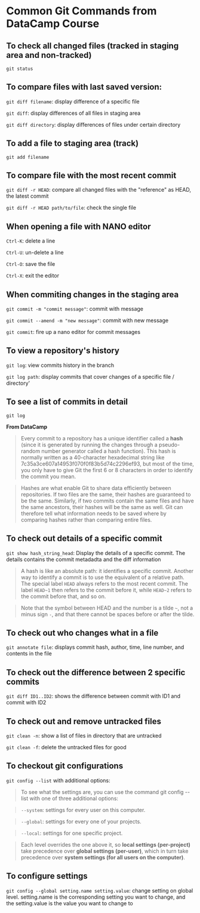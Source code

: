 # Common Git Commands from DataCamp Course

## To check all changed files (tracked in staging area and non-tracked)
`git status`

## To compare files with last saved version:

`git diff filename`: display difference of a specific file

`git diff`: display differences of all files in staging area

`git diff directory`: display differences of files under certain directory

## To add a file to staging area (track)

`git add filename`

## To compare file with the most recent commit

`git diff -r HEAD`: compare all changed files with the "reference" as HEAD, the latest commit

`git diff -r HEAD path/to/file`: check the single file

## When opening a file with NANO editor

`Ctrl-K`: delete a line

`Ctrl-U`: un-delete a line

`Ctrl-O`: save the file

`Ctrl-X`: exit the editor

## When commiting changes in the staging area

`git commit -m "commit message"`: commit with message

`git commit --amend -m "new message"`: commit with new message

`git commit`: fire up a nano editor for commit messages

## To view a repository's history

`git log`: view commits history in the branch

`git log path`: display commits that cover changes of a specific file / directory'

## To see a list of commits in detail

`git log`

**From DataCamp**

> Every commit to a repository has a unique identifier called a **hash** (since it is generated by running the changes through a pseudo-random number generator called a hash function). This hash is normally written as a 40-character hexadecimal string like 7c35a3ce607a14953f070f0f83b5d74c2296ef93, but most of the time, you only have to give Git the first 6 or 8 characters in order to identify the commit you mean.

> Hashes are what enable Git to share data efficiently between repositories. If two files are the same, their hashes are guaranteed to be the same. Similarly, if two commits contain the same files and have the same ancestors, their hashes will be the same as well. Git can therefore tell what information needs to be saved where by comparing hashes rather than comparing entire files.

## To check out details of a specific commit

`git show hash_string_head`: Display the details of a specific commit. The details contains the commit metadadta and the diff information

> A hash is like an absolute path: it identifies a specific commit. Another way to identify a commit is to use the equivalent of a relative path. The special label `HEAD` always refers to the most recent commit. The label `HEAD~1` then refers to the commit before it, while `HEAD~2` refers to the commit before that, and so on.

> Note that the symbol between HEAD and the number is a tilde `~`, not a minus sign `-`, and that there cannot be spaces before or after the tilde.

## To check out who changes what in a file

`git annotate file`: displays commit hash, author, time, line number, and contents in the file

## To check out the difference between 2 specific commits

`git diff ID1..ID2`: shows the difference between commit with ID1 and commit with ID2

## To check out and remove untracked files

`git clean -n`: show a list of files in directory that are untracked

`git clean -f`: delete the untracked files for good

## To checkout git configurations

`git config --list` with additional options:

> To see what the settings are, you can use the command git config --list with one of three additional options:

> `--system`: settings for every user on this computer.

>`--global`: settings for every one of your projects.

>`--local`: settings for one specific project.

> Each level overrides the one above it, so **local settings (per-project)** take precedence over **global settings (per-user)**, which in turn take precedence over **system settings (for all users on the computer)**.

## To configure settings

`git config --global setting.name setting.value`: change setting on global level. setting.name is the corresponding setting you want to change, and the setting.value is the value  you want to change to


